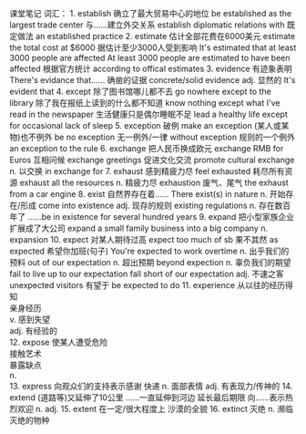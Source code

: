 课堂笔记
词汇：
    1.  establish
        确立了最大贸易中心的地位    be established as the largest trade center
        与......建立外交关系        establish diplomatic relations with
        既定做法                    an established practice
    2.  estimate
        估计全部花费在6000美元      estimate the total cost at $6000
        据估计至少3000人受到影响    It's estimated that at least 3000 people are affected
                                    At least 3000 people are estimated to have been affected
        根据官方统计                according to offical estimates
    3.  evidence
        有迹象表明                  There's evidance that......
        确凿的证据                  concrete/solid evidence
        adj. 显然的                 It's evident that
    4.  except
        除了图书馆哪儿都不去                go nowhere except to the library
        除了我在报纸上读到的什么都不知道    know nothing except what I've read in the newspaper
        生活健康只是偶尔睡眠不足            lead a healthy life except for occasional lack of sleep
    5.  exception
        破例                    make an exception
        (某人或某物)也不例外    be no exception
        无一例外/一律           without exception
        规则的一个例外          an exception to the rule
    6.  exchange
        把人民币换成欧元        exchange RMB for Euros
        互相问候                exchange greetings
        促进文化交流            promote cultural exchange
        n. 以交换               in exchange for
    7.  exhaust
        感到精疲力尽            feel exhausted
        耗尽所有资源            exhaust all the resources
        n. 精疲力尽             exhaustion
        废气、尾气              the exhaust from a car engine
    8.  exist
        自然界存在着......      There exist(s) in nature
        n. 开始存在/形成        come into existence
        adj. 现存的规则         existing regulations
        n. 存在数百年了         ......be in existence for several hundred years
    9.  expand
        把小型家族企业扩展成了大公司        expand a small family business into a big company
        n.                              expansion
    10. expect
        对某人期待过高          expect too much of sb
        果不其然                as expected
        希望你加班(句子)        You're expected to work overtime
        n. 出乎我们的预料       out of our expectation
        n. 超出预期             beyond expection
        n. 辜负我们的期望       fail to live up to our expectation
                                fall short of our expectation
        adj. 不速之客           unexpected visitors
        有望于                  be expected to do
    11. experience
        从以往的经历得知        
        亲身经历            
        v. 感到失望         
        adj. 有经验的           
    12. expose
        使某人遭受危险          
        接触艺术                
        暴露缺点                
        n.                  
    13. express
        向观众们的支持表示感谢
        快递
        n. 面部表情
        adj. 有表现力/传神的
    14. extend
        (道路等)又延伸了10公里
        ......一直延伸到河边
        延长最后期限
        向......表示热烈欢迎
        n.
        adj.
    15. extent
        在一定/很大程度上
        沙漠的全貌
    16. extinct
        灭绝
        n. 濒临灭绝的物种